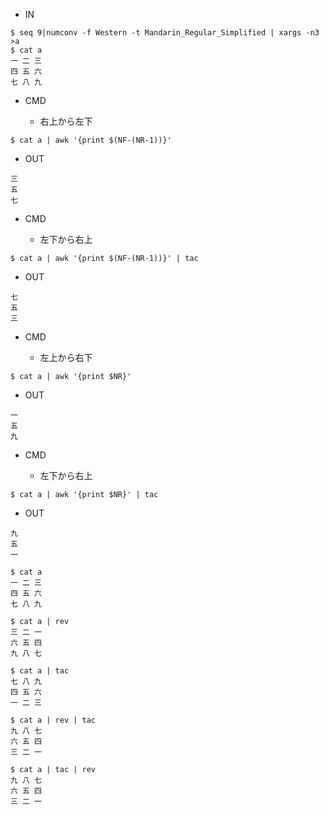 - IN

```
$ seq 9|numconv -f Western -t Mandarin_Regular_Simplified | xargs -n3 >a
$ cat a
一 二 三
四 五 六
七 八 九
```


- CMD


  - 右上から左下

```
$ cat a | awk '{print $(NF-(NR-1))}'
```


- OUT

```
三
五
七
```


- CMD

  - 左下から右上

```
$ cat a | awk '{print $(NF-(NR-1))}' | tac
```


- OUT


```
七
五
三
```


- CMD

  - 左上から右下

```
$ cat a | awk '{print $NR}'
```



- OUT


```
一
五
九
```


- CMD

  - 左下から右上

```
$ cat a | awk '{print $NR}' | tac
```


- OUT


```
九
五
一
```

```
$ cat a
一 二 三
四 五 六
七 八 九

$ cat a | rev
三 二 一
六 五 四
九 八 七

$ cat a | tac
七 八 九
四 五 六
一 二 三

$ cat a | rev | tac
九 八 七
六 五 四
三 二 一

$ cat a | tac | rev
九 八 七
六 五 四
三 二 一
```
